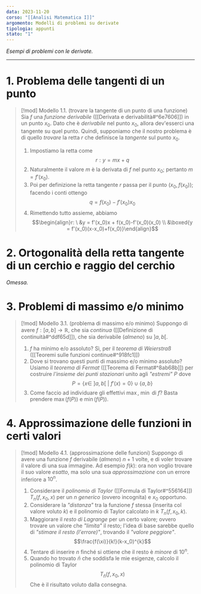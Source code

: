 ```yaml
---
data: 2023-11-20
corso: "[[Analisi Matematica I]]"
argomento: Modelli di problemi su derivate
tipologia: appunti
stato: "1"
---
```

*Esempi di problemi con le derivate.*
- - -
# 1. Problema delle tangenti di un punto
> [!mod] Modello 1.1. (trovare la tangente di un punto di una funzione)
> Sia $f$ una *funzione derivabile* ([[Derivata e derivabilità#^6e7606]]) in un punto $x_0$.
> Dato che è *derivabile* nel punto $x_0$, allora dev'esserci una tangente su quel punto.
> Quindi, supponiamo che il nostro problema è di quello *trovare* la retta $r$ che definisce la *tangente* sul punto $x_0$.
> 1. Impostiamo la retta come
> $$r : y = mx + q$$
> 2. Naturalmente il valore $m$ è la derivata di $f$ nel punto $x_0$; pertanto $m = f'(x_0)$.
> 3. Poi per definizione la retta tangente $r$ passa per il punto $(x_0, f(x_0))$; facendo i conti ottengo
>    $$q = f(x_0)-f'(x_0)x_0$$
> 4. Rimettendo tutto assieme, abbiamo
> $$\begin{align}r: \ &y = f'(x_0)x + f(x_0)-f'(x_0)(x_0) \\ &\boxed{y = f'(x_0)(x-x_0)+f(x_0)}\end{align}$$
# 2. Ortogonalità della retta tangente di un cerchio e raggio del cerchio
*Omessa.*

# 3. Problemi di massimo e/o minimo
> [!mod] Modello 3.1. (problema di massimo e/o minimo)
> Suppongo di avere $f: [a, b] \longrightarrow \mathbb{R}$, che sia *continua* ([[Definizione di continuità#^ddf65d]]), che sia derivabile (*almeno*) su $]a, b[$. 
> 1. $f$ ha minimo e/o assoluto? Sì, per il *teorema di Weierstraß* ([[Teoremi sulle funzioni continue#^918fc1]])
> 2. Dove si trovano questi punti di massimo e/o minimo assoluto? Usiamo il *teorema di Fermat* ([[Teorema di Fermat#^8ab68b]]) per costruire *l'insieme dei punti stazionari* unito agli *"estremi"* $P$ dove
>    $$P = \{x \in \ ]a, b[ \ | \ f'(x) = 0\} \cup \{a,b \} $$
> 3. Come faccio ad individuare gli effettivi $\max$, $\min$ di $f$? Basta prendere $\max(f(P))$ e $\min(f(P))$.
> $$$$

# 4. Approssimazione delle funzioni in certi valori
> [!mod] Modello 4.1. (approssimazione delle funzioni)
> Suppongo di avere una funzione $f$ derivabile (*almeno*) $n+1$ volte, e di voler trovare il valore di una sua immagine. Ad esempio $f(k)$: ora non voglio trovare il suo valore *esatto*, ma solo una sua *approssimazione* con un errore inferiore a $10^n$.
> 1. Considerare il *polinomio di Taylor* ([[Formula di Taylor#^556164]]) $T_n(f, x_0, x)$ per un $n$ *generico* (ovvero incognita) e $x_0$ opportuno.
> 2. Considerare la *"distanza"* tra la funzione $f$ stessa (inserita col valore voluto $k$) e il polinomio di Taylor calcolato in $k$ $T_n(f, x_0, k)$.
> 3. Maggiorare il *resto di Lagrange* per un certo valore; ovvero trovare un valore che *"limita"* il resto; l'idea di base sarebbe quello di *"stimare il resto (l'errore)"*, trovando il *"valore peggiore"*.
>    $$\frac{f(\xi)}{k!}(k-x_0)^{k}$$
> 4. Tentare di inserire $n$ finché si ottiene che il resto è *minore* di $10^n$.
> 5. Quando ho trovato $\bar{n}$ che soddisfa le mie esigenze, calcolo il polinomio di Taylor
>    $$T_\bar{n}(f, x_0, x)$$
>    Che è il risultato voluto dalla consegna.
>    $$$$

